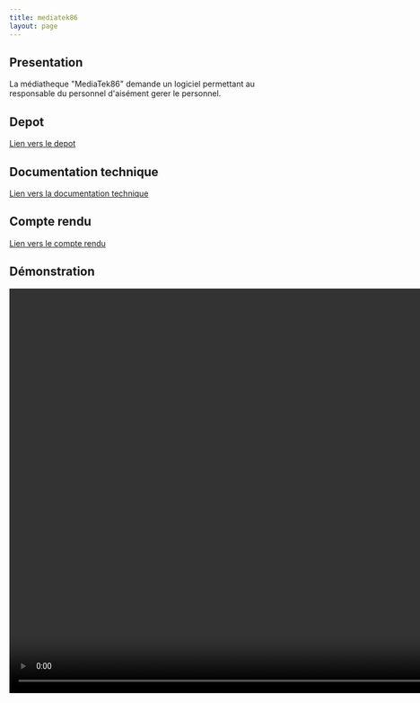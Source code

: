 ```yaml
---
title: mediatek86
layout: page
---
```


## Presentation

La médiatheque "MediaTek86" demande un logiciel permettant au responsable du personnel d'aisément gerer le personnel.

## Depot

[Lien vers le depot](https://github.com/JKerboeuf/mediatek86)

## Documentation technique

[Lien vers la documentation technique](/cned/Help/index.html)

## Compte rendu

[Lien vers le compte rendu](/cned/compte_rendu.pdf)

## Démonstration

<video width="1280" height="720" controls>
  <source src="MediaTek86.mp4" type="video/mp4">
</video>
